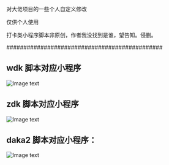 对大佬项目的一些个人自定义修改

仅供个人使用

打卡类小程序脚本非原创，作者我没找到是谁，望告知。侵删。

##############################################


## wdk 脚本对应小程序

![Image text](https://raw.githubusercontent.com/sngxpro/scripts/master/wdk.png)

## zdk 脚本对应小程序

![Image text](https://raw.githubusercontent.com/sngxpro/scripts/master/zdk.png)

## daka2  脚本对应小程序：

![Image text](https://raw.githubusercontent.com/sngxpro/scripts/master/daka2.png)
